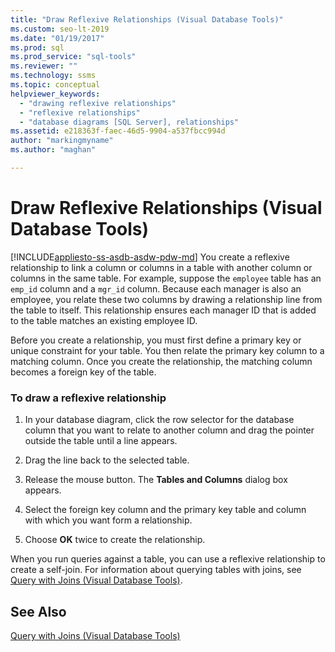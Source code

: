 ```yaml
---
title: "Draw Reflexive Relationships (Visual Database Tools)"
ms.custom: seo-lt-2019
ms.date: "01/19/2017"
ms.prod: sql
ms.prod_service: "sql-tools"
ms.reviewer: ""
ms.technology: ssms
ms.topic: conceptual
helpviewer_keywords: 
  - "drawing reflexive relationships"
  - "reflexive relationships"
  - "database diagrams [SQL Server], relationships"
ms.assetid: e218363f-faec-46d5-9904-a537fbcc994d
author: "markingmyname"
ms.author: "maghan"

---
```

# Draw Reflexive Relationships (Visual Database Tools)
[!INCLUDE[appliesto-ss-asdb-asdw-pdw-md](../../includes/appliesto-ss-asdb-asdw-pdw-md.md)]
You create a reflexive relationship to link a column or columns in a table with another column or columns in the same table. For example, suppose the `employee` table has an `emp_id` column and a `mgr_id` column. Because each manager is also an employee, you relate these two columns by drawing a relationship line from the table to itself. This relationship ensures each manager ID that is added to the table matches an existing employee ID.  
  
Before you create a relationship, you must first define a primary key or unique constraint for your table. You then relate the primary key column to a matching column. Once you create the relationship, the matching column becomes a foreign key of the table.  
  
### To draw a reflexive relationship  
  
1.  In your database diagram, click the row selector for the database column that you want to relate to another column and drag the pointer outside the table until a line appears.  
  
2.  Drag the line back to the selected table.  
  
3.  Release the mouse button. The **Tables and Columns** dialog box appears.  
  
4.  Select the foreign key column and the primary key table and column with which you want form a relationship.  
  
5.  Choose **OK** twice to create the relationship.  
  
When you run queries against a table, you can use a reflexive relationship to create a self-join. For information about querying tables with joins, see [Query with Joins &#40;Visual Database Tools&#41;](../../ssms/visual-db-tools/query-with-joins-visual-database-tools.md).  
  
## See Also  
[Query with Joins &#40;Visual Database Tools&#41;](../../ssms/visual-db-tools/query-with-joins-visual-database-tools.md)  
  
